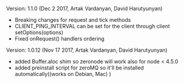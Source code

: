 Version: 1.1.0 (Dec 2 2017, Artak Vardanyan, David Harutyunyan)
- Breaking changes for request and tick methods
- CLIENT_PING_INTERVAL can be set for the client through client setOptions(options)
- Fixed onRequest() handlers ordering

Version: 1.0.12 (Nov 17 2017, Artak Vardanyan, David Harutyunyan)
- added Buffer.aloc shim so zeronode will work also for node < 4.5.0
- added preinstall script for zeroMQ so it'll be installed automatically((works on Debian, Mac) )